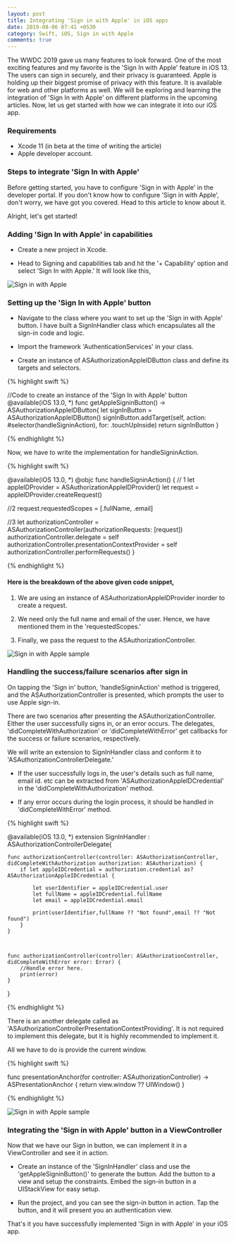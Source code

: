 ```yaml
---
layout: post
title: Integrating 'Sign in with Apple' in iOS apps
date: 2019-08-06 07:41 +0530
category: Swift, iOS, Sign in with Apple
comments: true
---
```


The WWDC 2019 gave us many features to look forward. One of the most exciting features and my favorite is the 'Sign In with Apple' feature in iOS 13. The users can sign in securely, and their privacy is guaranteed. Apple is holding up their biggest promise of privacy with this feature. It is available for web and other platforms as well. We will be exploring and learning the integration of 'Sign In with Apple' on different platforms in the upcoming articles. Now, let us get started with how we can integrate it into our iOS app.

### Requirements

* Xcode 11 (in beta at the time of writing the article)
* Apple developer account.

### Steps to integrate 'Sign In with Apple'
Before getting started, you have to configure 'Sign in with Apple' in the developer portal. If you don't know how to configure 'Sign in with Apple', don't worry, we have got you covered. Head to this article to know about it. 



Alright, let's get started!

### Adding 'Sign In with Apple' in capabilities

- Create a new project in Xcode.

- Head to Signing and capabilities tab and hit the '+ Capability' option and select 'Sign In with Apple.' It will look like this, 

![Sign in with Apple](/blog/assets/images/signinwithapple01.png)


### Setting up the 'Sign In with Apple' button

- Navigate to the class where you want to set up the 'Sign in with Apple' button. I have built a SignInHandler class which encapsulates all the sign-in code and logic.

- Import the framework 'AuthenticationServices' in your class.

- Create an instance of ASAuthorizationAppleIDButton class and define its targets and selectors. 

{% highlight swift %}

//Code to create an instance of the 'Sign In with Apple' button
@available(iOS 13.0, *)
func getAppleSigninButton() -> ASAuthorizationAppleIDButton{
    let signInButton = ASAuthorizationAppleIDButton()
    signInButton.addTarget(self, action: #selector(handleSigninAction), for: .touchUpInside)
    return signInButton
}

{% endhighlight %}

Now, we have to write the implementation for handleSigninAction.

{% highlight swift %}

@available(iOS 13.0, *)
@objc func handleSigninAction() {
// 1
    let appleIDProvider = ASAuthorizationAppleIDProvider()
    let request = appleIDProvider.createRequest()

//2
    request.requestedScopes = [.fullName, .email]

//3
    let authorizationController = ASAuthorizationController(authorizationRequests: [request])
    authorizationController.delegate = self
    authorizationController.presentationContextProvider = self
    authorizationController.performRequests()
}

{% endhighlight %}


#### Here is the breakdown of the above given code snippet,

1. We are using an instance of ASAuthorizationAppleIDProvider inorder to create a request. 


2. We need only the full name and email of the user. Hence, we have mentioned them in the 'requestedScopes.'


3. Finally, we pass the request to the ASAuthorizationController. 

![Sign in with Apple sample](/blog/assets/images/signinwithapple02.png)

### Handling the success/failure scenarios after sign in 

On tapping the 'Sign in' button, 'handleSigninAction' method is triggered, and the ASAuthorizationController is presented, which prompts the user to use Apple sign-in. 

There are two scenarios after presenting the ASAuthorizationController. Either the user successfully signs in, or an error occurs. 
The delegates, 'didCompleteWithAuthorization' or 'didCompleteWithError' get callbacks for the success or failure scenarios, respectively.

We will write an extension to SignInHandler class and conform it to 'ASAuthorizationControllerDelegate.' 

- If the user successfully logs in, the user's details such as  full name, email id. etc can be extracted from 'ASAuthorizationAppleIDCredential' in the 'didCompleteWithAuthorization' method.

- If any error occurs during the login process, it should be handled in 'didCompleteWithError' method. 


{% highlight swift %}

@available(iOS 13.0, *)
extension SignInHandler : ASAuthorizationControllerDelegate{
    
    func authorizationController(controller: ASAuthorizationController, didCompleteWithAuthorization authorization: ASAuthorization) {
        if let appleIDCredential = authorization.credential as? ASAuthorizationAppleIDCredential {
            
            let userIdentifier = appleIDCredential.user
            let fullName = appleIDCredential.fullName
            let email = appleIDCredential.email
            
            print(userIdentifier,fullName ?? "Not found",email ?? "Not found")
        } 
    }
    
    
    
    func authorizationController(controller: ASAuthorizationController, didCompleteWithError error: Error) {
        //Handle error here.
        print(error)
    }
}

{% endhighlight %}

There is an another delegate called as 'ASAuthorizationControllerPresentationContextProviding'. It is not required to implement this delegate, but it is highly recommended to implement it. 

All we have to do is provide the current window. 

{% highlight swift %}


func presentationAnchor(for controller: ASAuthorizationController) -> ASPresentationAnchor {
    return view.window ?? UIWindow()
}

{% endhighlight %}


![Sign in with Apple sample](/blog/assets/images/signinwithapple03.png)

### Integrating the 'Sign in with Apple' button in a ViewController 

Now that we have our Sign in button, we can implement it in a ViewController and see it in action.

- Create an instance of the 'SignInHandler' class and use the 'getAppleSigninButton()' to generate the button.
Add the button to a view and setup the constraints. Embed the sign-in button in a UIStackView for easy setup.

- Run the project, and you can see the sign-in button in action. Tap the button, and it will present you an authentication view.

That's it you have successfully implemented 'Sign in with Apple' in your iOS app.


